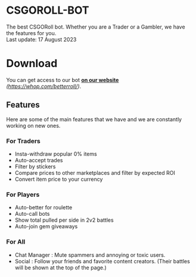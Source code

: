 # CSGOROLL-BOT
The best CSGORoll bot. Whether you are a Trader or a Gambler, we have the features for you. </br>
Last update: 17 August 2023

# Download
You can get access to our bot <strong><a href="https://whop.com/betterroll/">on our website</a></strong> *(https://whop.com/betterroll/)*.

## Features
Here are some of the main features that we have and we are constantly working on new ones.

### For Traders
- Insta-withdraw popular 0% items
- Auto-accept trades
- Filter by stickers
- Compare prices to other marketplaces and filter by expected ROI
- Convert item price to your currency

### For Players
- Auto-better for roulette
- Auto-call bots
- Show total pulled per side in 2v2 battles
- Auto-join gem giveaways

### For All
- Chat Manager : Mute spammers and annoying or toxic users.
- Social : Follow your friends and favorite content creators. (Their battles will be shown at the top of the page.)
